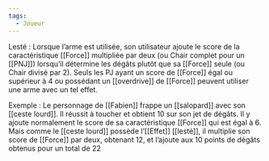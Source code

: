 ```yaml
---
tags:
  - Joueur
---
```

Lesté : 
	Lorsque l’arme est utilisée, son utilisateur ajoute le score de la caractéristique [[Force]] multipliée par deux (ou Chair complet pour un [[PNJ]]) lorsqu’il détermine les dégâts plutôt que sa [[Force]] seule (ou Chair divisé par 2). Seuls les PJ ayant un score de [[Force]] égal ou supérieur à 4 ou possédant un [[overdrive]] de [[Force]] peuvent utiliser une arme avec un tel effet. 

Exemple : 
	Le personnage de [[Fabien]] frappe un [[salopard]] avec son [[ceste lourd]]. Il réussit à toucher et obtient 10 sur son jet de dégâts. Il y ajoute normalement le score de sa caractéristique [[Force]] qui est égal à 6. Mais comme le [[ceste lourd]] possède l’[[Effet]] [[lesté]], il multiplie son score de [[Force]] par deux, obtenant 12, et l’ajoute aux 10 points de dégâts obtenus pour un total de 22